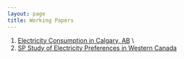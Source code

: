 ```yaml
---
layout: page
title: Working Papers
---
```


1. <a href="pdf/Elec-Calgary">Electricity Consumption in Calgary, AB</a> \\
2. <a href="pdf/Elec-SP">SP Study of Electricity Preferences in Western Canada</a>
